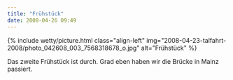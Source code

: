 ```yaml
---
title: "Frühstück"
date: 2008-04-26 09:49
---
```


{% include wetty/picture.html class="align-left" img="2008-04-23-talfahrt-2008/photo_042608_003_7568318678_o.jpg" alt="Frühstück" %}

Das zweite Frühstück ist durch. Grad eben haben wir die Brücke in Mainz passiert.
